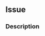 ## Issue

<!--
Before submitting your issue, make sure you have read the
Issue Submission Guideline. If the guideline is not followed, you will
automatically be asked for changes.
-->

### Description

<!--
Describe the problem.
-->
